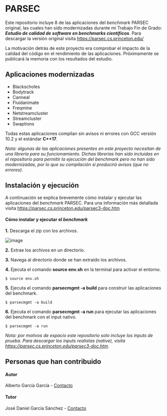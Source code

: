 # PARSEC
Este repositorio incluye 8 de las aplicaciones del *benchmark* PARSEC original, las cuales han sido modernizadas durante mi Trabajo Fin de Grado: ***Estudio de calidad de software en benchmarks científicos***. Para descargar la versión original visita https://parsec.cs.princeton.edu/

La motivación detrás de este proyecto era comprobar el impacto de la calidad del código en el rendimiento de las aplicaciones. Próximamente se publicará la memoria con los resultados del estudio.

## Aplicaciones modernizadas
- Blackscholes
- Bodytrack
- Canneal
- Fluidanimate
- Freqmine
- Netstreamcluster
- Streamcluster
- Swaptions

Todas estas aplicaciones compilan sin avisos ni errores con GCC versión 10.2 y el estándar **C++17**. 

*Nota: algunas de las aplicaciones presentes en este proyecto necesitan de una librería para su funcionamiento. Dichas librerías han sido incluidas en el repositorio para permitir la ejecución del benchmark pero no han sido modernizadas, por lo que su compilación si producirá avisos (que no errores)*.

## Instalación y ejecución

A continuación se explica brevemente cómo instalar y ejecutar las aplicaciones del *benchmark* PARSEC. Para una información más detallada visita https://parsec.cs.princeton.edu/parsec3-doc.htm

#### Cómo instalar  y ejecutar el *benchmark*
**1.**  Descarga el zip con los archivos.

![image](https://user-images.githubusercontent.com/50078845/123200846-d3a46b80-d4b1-11eb-9692-1794f1e5e36f.png)

**2.**  Extrae los archivos en un directorio.

**3.**  Navega al directorio donde se han extraído los archivos.

**4.**  Ejecuta el comando **source env.sh** en la terminal para activar el entorno.

```
$ source env.sh
```

**5.**  Ejecuta el comando **parsecmgmt -a build** para construir las aplicaciones del benchmark.

```
$ parsecmgmt -a build
```

**6.**  Ejecuta el comando **parsecmgmt -a run** para ejecutar las aplicaciones del benchmark con el input nativo.

```
$ parsecmgmt -a run
```

*Nota: por motivos de espacio este repositorio solo incluye los inputs de prueba. Para descargar los inputs realistas (native), visita https://parsec.cs.princeton.edu/parsec3-doc.htm*.

## Personas que han contribuido

#### Autor
Alberto García García - [Contacto](https://www.linkedin.com/in/alberto-garc%C3%ADa-garc%C3%ADa/)

#### Tutor
José Daniel García Sánchez - [Contacto](https://es.linkedin.com/in/jdanielgarcia) 
